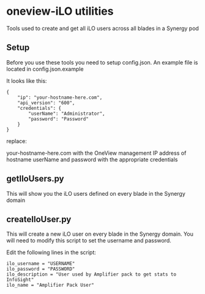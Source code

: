# oneview-iLO utilities
Tools used to create and get all iLO users across all blades in a Synergy pod

## Setup
Before you use these tools you need to setup config.json.
An example file is located in config.json.example

It looks like this:

```
{
    "ip": "your-hostname-here.com",
    "api_version": "600",
    "credentials": {
        "userName": "Administrator",
        "password": "Password"
    }
}
```

replace:

your-hostname-here.com with the OneView management IP address of hostname
userName and password with the appropriate credentials

## getIloUsers.py
This will show you the iLO users defined on every blade in the Synergy domain

## createIloUser.py
This will create a new iLO user on every blade in the Synergy domain. 
You will need to modify this script to set the username and password.

Edit the following lines in the script:

```
ilo_username = "USERNAME"
ilo_password = "PASSWORD"
ilo_description = "User used by Amplifier pack to get stats to InfoSight"
ilo_name = "Amplifier Pack User"
```
